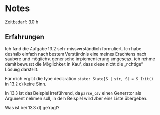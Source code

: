 # Notes

Zeitbedarf: 3.0 h

## Erfahrungen
Ich fand die Aufgabe 13.2 sehr missverständlich formuliert. Ich habe deshalb einfach nach bestem Verständnis eine meines Erachtens nach saubere und möglichst generische Implementierung umgesetzt. Ich nehme damit bewusst die Möglichkeit in Kauf, dass diese nicht die „richtige“ Lösung darstellt.

Für mich ergibt die type declaration `state: State[S | str, S] = S_Init()` in 13.2 c) keine Sinn.

In 13.3 ist das Beispiel irreführend, da `parse_csv` einen Generator als Argument nehmen soll, in dem Beispiel wird aber eine Liste übergeben.

Was ist bei 13.3 d) gefragt?